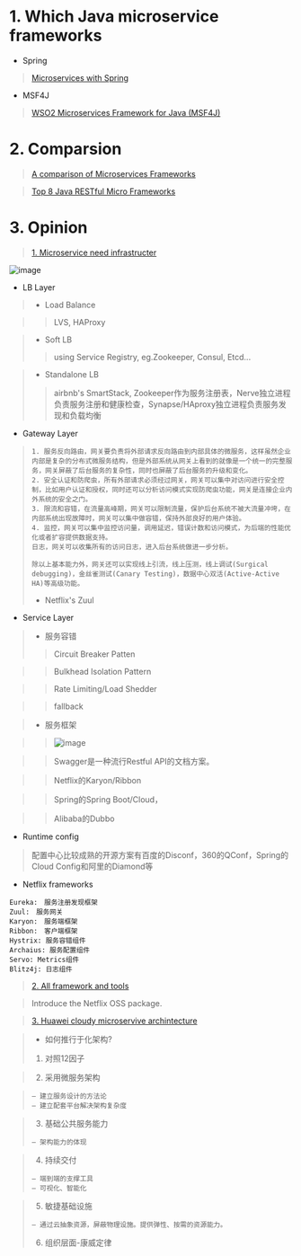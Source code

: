 # 1. Which Java microservice frameworks
- Spring

>   [Microservices with Spring](https://spring.io/blog/2015/07/14/microservices-with-spring)


- MSF4J

> [WSO2 Microservices Framework for Java (MSF4J) ](https://github.com/wso2/msf4j)


# 2. Comparsion

> [A comparison of Microservices Frameworks](https://cdelmas.github.io/2015/11/01/A-comparison-of-Microservices-Frameworks.html)

> [Top 8 Java RESTful Micro Frameworks](http://www.gajotres.net/best-available-java-restful-micro-frameworks/)

# 3. Opinion

> [1. Microservice need infrastructer](http://www.infoq.com/cn/articles/basis-frameworkto-implement-micro-service)

![image](http://cdn2.infoqstatic.com/statics_s1_20170221-0307u1/resource/articles/basis-frameworkto-implement-micro-service/zh/resources/1125004.png)

- LB Layer
> - Load Balance

>>LVS, HAProxy

> - Soft LB
>>using Service Registry, eg.Zookeeper, Consul, Etcd...

>- Standalone LB
>> airbnb's SmartStack,
> Zookeeper作为服务注册表，Nerve独立进程负责服务注册和健康检查，Synapse/HAproxy独立进程负责服务发现和负载均衡

- Gateway Layer

> ```
> 1. 服务反向路由，网关要负责将外部请求反向路由到内部具体的微服务，这样虽然企业内部是复杂的分布式微服务结构，但是外部系统从网关上看到的就像是一个统一的完整服务，网关屏蔽了后台服务的复杂性，同时也屏蔽了后台服务的升级和变化。
> 2. 安全认证和防爬虫，所有外部请求必须经过网关，网关可以集中对访问进行安全控制，比如用户认证和授权，同时还可以分析访问模式实现防爬虫功能，网关是连接企业内外系统的安全之门。
> 3. 限流和容错，在流量高峰期，网关可以限制流量，保护后台系统不被大流量冲垮，在内部系统出现故障时，网关可以集中做容错，保持外部良好的用户体验。
> 4. 监控，网关可以集中监控访问量，调用延迟，错误计数和访问模式，为后端的性能优化或者扩容提供数据支持。
> 日志，网关可以收集所有的访问日志，进入后台系统做进一步分析。
> 
> 除以上基本能力外，网关还可以实现线上引流，线上压测，线上调试(Surgical debugging)，金丝雀测试(Canary Testing)，数据中心双活(Active-Active HA)等高级功能。
> ```
> 
> - Netflix's Zuul

- Service Layer

> - 服务容错
>> Circuit Breaker Patten

>> Bulkhead Isolation Pattern

>> Rate Limiting/Load Shedder

>> fallback

> - 服务框架

>>![image](http://cdn2.infoqstatic.com/statics_s1_20170221-0307u1/resource/articles/basis-frameworkto-implement-micro-service/zh/resources/1125008.png)

>> Swagger是一种流行Restful API的文档方案。

>> Netflix的Karyon/Ribbon

>> Spring的Spring Boot/Cloud，

>> Alibaba的Dubbo

- Runtime config
> 配置中心比较成熟的开源方案有百度的Disconf，360的QConf，Spring的Cloud Config和阿里的Diamond等

- Netflix frameworks


```
Eureka:　服务注册发现框架
Zuul:　服务网关
Karyon:　服务端框架
Ribbon:　客户端框架
Hystrix: 服务容错组件
Archaius: 服务配置组件
Servo: Metrics组件
Blitz4j: 日志组件
```


> [2. All framework and tools](https://yq.aliyun.com/articles/68675)

> Introduce the Netflix OSS package.

> [3. Huawei cloudy microservive archintecture](http://www.infoq.com/cn/presentations/evolution-of-huawei-cloud-micro-service-architecture?utm_campaign=rightbar_v2&utm_source=infoq&utm_medium=presentations_link&utm_content=link_text)

> -  如何推行于化架构?
> 1. 对照12因子

> 2. 采用微服务架构

>```
>– 建立服务设计的方法论
>– 建立配套平台解决架构复杂度
>```

> 3. 基础公共服务能力
>```
>– 架构能力的体现
>```

> 4. 持续交付
>```
>– 端到端的支撑工具 
>– 可视化、智能化
>```

> 5. 敏捷基础设施
>```
>– 通过云抽象资源，屏蔽物理设施。提供弹性、按需的资源能力。
>```
> 6. 组织层面-康威定律

